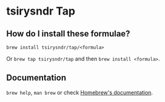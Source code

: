 # tsirysndr Tap

## How do I install these formulae?

`brew install tsirysndr/tap/<formula>`

Or `brew tap tsirysndr/tap` and then `brew install <formula>`.

## Documentation

`brew help`, `man brew` or check [Homebrew's documentation](https://docs.brew.sh).
